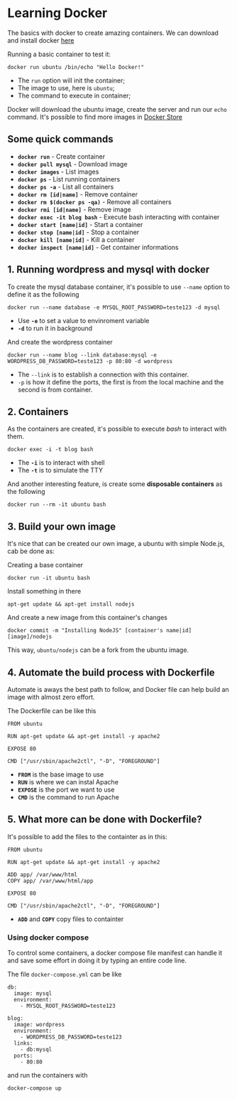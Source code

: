 # Learning Docker

The basics with docker to create amazing containers. We can download and install docker [here](https://docker.com)

Running a basic container to test it:

```
docker run ubuntu /bin/echo "Hello Docker!"
```

- The `run` option will init the container;
- The image to use, here is `ubuntu`;
- The command to execute in container;

Docker will download the ubuntu image, create the server and run our `echo` command. It's possible to find more images in [Docker Store](https://store.docker.com/)

## Some quick commands

- **`docker run`** - Create container
- **`docker pull mysql`** - Download image
- **`docker images`** - List images
- **`docker ps`** - List running containers
- **`docker ps -a`** - List all containers
- **`docker rm [id|name]`** - Remove container
- **`docker rm $(docker ps -qa)`** - Remove all containers
- **`docker rmi [id|name]`** - Remove image
- **`docker exec -it blog bash`** - Execute bash interacting with container
- **`docker start [name|id]`** - Start a container
- **`docker stop [name|id]`** - Stop a container
- **`docker kill [name|id]`** - Kill a container
- **`docker inspect [name|id]`** - Get container informations

## 1. Running wordpress and mysql with docker

To create the mysql database container, it's possible to use `--name` option to define it as the following

```
docker run --name database -e MYSQL_ROOT_PASSWORD=teste123 -d mysql
```

- Use **`-e`** to set a value to envinroment variable
- **`-d`** to run it in background

And create the wordpress container

```
docker run --name blog --link database:mysql -e WORDPRESS_DB_PASSWORD=teste123 -p 80:80 -d wordpress
```

- The `--link` is to establish a connection with this container.
- `-p` is how it define the ports, the first is from the local machine and the second is from container.


## 2. Containers

As the containers are created, it's possible to execute *bash* to interact with them.

```
docker exec -i -t blog bash
```
- The **`-i`** is to interact with shell
- The **`-t`** is to simulate the TTY

And another interesting feature, is create some **disposable containers** as the following

```
docker run --rm -it ubuntu bash
```


## 3. Build your own image

It's nice that can be created our own image, a ubuntu with simple Node.js, cab be done as:

Creating a base container
```
docker run -it ubuntu bash
```

Install something in there
```
apt-get update && apt-get install nodejs
```

And create a new image from this container's changes

```
docker commit -m "Installing NodeJS" [container's name|id] [image]/nodejs
```

This way, `ubuntu/nodejs` can be a fork from the ubuntu image.


## 4. Automate the build process with Dockerfile

Automate is aways the best path to follow, and Docker file can help build an image with almost zero effort.

The Dockerfile can be like this

```
FROM ubuntu

RUN apt-get update && apt-get install -y apache2

EXPOSE 80

CMD ["/usr/sbin/apache2ctl", "-D", "FOREGROUND"]
```

- **`FROM`** is the base image to use
- **`RUN`** is where we can instal Apache
- **`EXPOSE`** is the port we want to use
- **`CMD`** is the command to run Apache


## 5. What more can be done with Dockerfile?

It's possible to add the files to the containter as in this:

```
FROM ubuntu

RUN apt-get update && apt-get install -y apache2

ADD app/ /var/www/html
COPY app/ /var/www/html/app

EXPOSE 80

CMD ["/usr/sbin/apache2ctl", "-D", "FOREGROUND"]
```

- **`ADD`** and **`COPY`** copy files to containter

### Using docker compose

To control some containers, a docker compose file manifest can handle it and save some effort in doing it by typing an entire code line.

The file `docker-compose.yml` can be like

```
db:
  image: mysql
  environment:
    - MYSQL_ROOT_PASSWORD=teste123

blog:
  image: wordpress
  environment:
    - WORDPRESS_DB_PASSWORD=teste123
  links:
    - db:mysql
  ports:
    - 80:80
```

and run the containers with

```
docker-compose up
```
